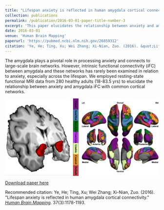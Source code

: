 ```yaml
---
title: "Lifespan anxiety is reflected in human amygdala cortical connectivity"
collection: publications
permalink: /publication/2016-03-01-paper-title-number-3
excerpt: 'This paper elucidates the relationship between anxiety and amygdala iFC with common cortical networks.'
date: 2016-03-01
venue: 'Human Brain Mapping'
paperurl: 'https://pubmed.ncbi.nlm.nih.gov/26859312'
citation: 'Ye, He; Ting, Xu; Wei Zhang; Xi-Nian, Zuo. (2016). &quot;Lifespan anxiety is reflected in human amygdala cortical connectivity.&quot; <i>Human Brain Mapping</i>. 37(3):1178-1193.'
---
```

The amygdala plays a pivotal role in processing anxiety and connects to large-scale brain networks. However, intrinsic functional connectivity (iFC) between amygdala and these networks has rarely been examined in relation to anxiety, especially across the lifespan. We employed resting-state functional MRI data from 280 healthy adults (18-83.5 yrs) to elucidate the relationship between anxiety and amygdala iFC with common cortical networks.

<img src='/images/HBM-37-1178-g001.jpg' align="middle"><br/>

[Download paper here](https://www.ncbi.nlm.nih.gov/pmc/articles/PMC5064618/pdf/HBM-37-1178.pdf)

Recommended citation: Ye, He; Ting, Xu; Wei Zhang; Xi-Nian, Zuo. (2016). "Lifespan anxiety is reflected in human amygdala cortical connectivity." [<i>Human Brain Mapping</i>](https://doi.org/10.1002/hbm.23094). 37(3):1178-1193.

